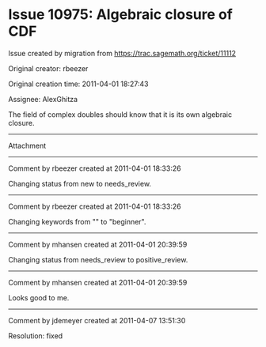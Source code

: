# Issue 10975: Algebraic closure of CDF

Issue created by migration from https://trac.sagemath.org/ticket/11112

Original creator: rbeezer

Original creation time: 2011-04-01 18:27:43

Assignee: AlexGhitza

The field of complex doubles should know that it is its own algebraic closure.


---

Attachment


---

Comment by rbeezer created at 2011-04-01 18:33:26

Changing status from new to needs_review.


---

Comment by rbeezer created at 2011-04-01 18:33:26

Changing keywords from "" to "beginner".


---

Comment by mhansen created at 2011-04-01 20:39:59

Changing status from needs_review to positive_review.


---

Comment by mhansen created at 2011-04-01 20:39:59

Looks good to me.


---

Comment by jdemeyer created at 2011-04-07 13:51:30

Resolution: fixed
